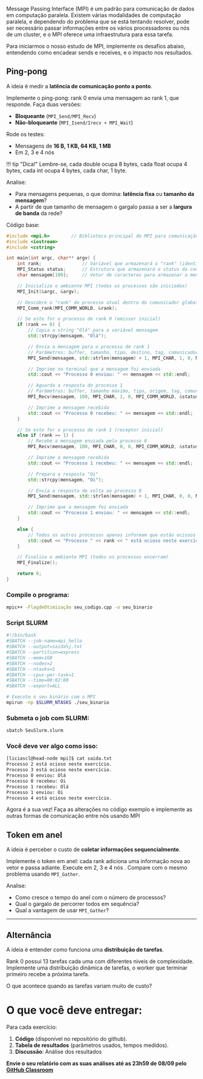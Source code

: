 Message Passing Interface (MPI) é um padrão para comunicação de dados em computação paralela. Existem várias modalidades de computação paralela, e dependendo do problema que se está tentando resolver, pode ser necessário passar informações entre os vários processadores ou nós de um cluster, e o MPI oferece uma infraestrutura para essa tarefa.

Para iniciarmos o nosso estudo de MPI, implemente os desafios abaixo, entendendo como encadear sends e receives, e o impacto nos resultados.


## **Ping-pong**

A ideia é medir a **latência de comunicação ponto a ponto**.

Implemente o ping-pong: rank 0 envia uma mensagem ao rank 1, que responde.
Faça duas versões:

   * **Bloqueante** (`MPI_Send/MPI_Recv`)
   * **Não-bloqueante** (`MPI_Isend/Irecv + MPI_Wait`)

Rode os testes:

   * Mensagens de **16 B, 1 KB, 64 KB, 1 MB**
   * Em 2, 3 e 4 nós 


!!! tip "Dica!"
    Lembre-se, cada double ocupa 8 bytes, cada float ocupa 4 bytes, cada int ocupa 4 bytes, cada char, 1 byte.


Analise: 

   * Para mensagens pequenas, o que domina: **latência fixa** ou **tamanho da mensagem**?
   * A partir de que tamanho de mensagem o gargalo passa a ser a **largura de banda** da rede?

Código base:
```cpp
#include <mpi.h>        // Biblioteca principal do MPI para comunicação entre processos
#include <iostream>    
#include <cstring>      

int main(int argc, char** argv) {
    int rank;               // Variável que armazenará o "rank" (identificador) do processo
    MPI_Status status;      // Estrutura que armazenará o status da comunicação MPI
    char mensagem[100];     // Vetor de caracteres para armazenar a mensagem a ser enviada/recebida

    // Inicializa o ambiente MPI (todos os processos são iniciados)
    MPI_Init(&argc, &argv);

    // Descobre o "rank" do processo atual dentro do comunicador global (MPI_COMM_WORLD)
    MPI_Comm_rank(MPI_COMM_WORLD, &rank);

    // Se este for o processo de rank 0 (emissor inicial)
    if (rank == 0) {
        // Copia a string "Olá" para a variável mensagem
        std::strcpy(mensagem, "Olá");

        // Envia a mensagem para o processo de rank 1
        // Parâmetros: buffer, tamanho, tipo, destino, tag, comunicador
        MPI_Send(mensagem, std::strlen(mensagem) + 1, MPI_CHAR, 1, 0, MPI_COMM_WORLD);

        // Imprime no terminal que a mensagem foi enviada
        std::cout << "Processo 0 enviou: " << mensagem << std::endl;

        // Aguarda a resposta do processo 1
        // Parâmetros: buffer, tamanho máximo, tipo, origem, tag, comunicador, status
        MPI_Recv(mensagem, 100, MPI_CHAR, 1, 0, MPI_COMM_WORLD, &status);

        // Imprime a mensagem recebida
        std::cout << "Processo 0 recebeu: " << mensagem << std::endl;
    }

    // Se este for o processo de rank 1 (receptor inicial)
    else if (rank == 1) {
        // Recebe a mensagem enviada pelo processo 0
        MPI_Recv(mensagem, 100, MPI_CHAR, 0, 0, MPI_COMM_WORLD, &status);

        // Imprime a mensagem recebida
        std::cout << "Processo 1 recebeu: " << mensagem << std::endl;

        // Prepara a resposta "Oi"
        std::strcpy(mensagem, "Oi");

        // Envia a resposta de volta ao processo 0
        MPI_Send(mensagem, std::strlen(mensagem) + 1, MPI_CHAR, 0, 0, MPI_COMM_WORLD);

        // Imprime que a mensagem foi enviada
        std::cout << "Processo 1 enviou: " << mensagem << std::endl;
    }

    else {
        // Todos os outros processos apenas informam que estão ociosos
        std::cout << "Processo " << rank << " está ocioso neste exercício." << std::endl;
    }

    // Finaliza o ambiente MPI (todos os processos encerram)
    MPI_Finalize();

    return 0;
}
```

### Compile o programa:
```bash
mpic++ -FlagdeOtimização seu_codigo.cpp -o seu_binario
```


### Script SLURM

```bash
#!/bin/bash
#SBATCH --job-name=mpi_hello
#SBATCH --output=saida%j.txt
#SBATCH --partition=express
#SBATCH --mem=1GB
#SBATCH --nodes=2
#SBATCH --ntasks=5
#SBATCH --cpus-per-task=1
#SBATCH --time=00:02:00
#SBATCH --export=ALL

# Execute o seu binário com o MPI
mpirun -np $SLURM_NTASKS ./seu_binario

```

### Submeta o job com SLURM:
```bash
sbatch SeuSlurm.slurm
```

### Você deve ver algo como isso:
```bash
[liciascl@head-node mpi]$ cat saida.txt
Processo 2 está ocioso neste exercício.
Processo 3 está ocioso neste exercício.
Processo 0 enviou: Olá
Processo 0 recebeu: Oi
Processo 1 recebeu: Olá
Processo 1 enviou: Oi
Processo 4 está ocioso neste exercício.
```

Agora é a sua vez! 
Faça as alterações no código exemplo e implemente as outras formas de comunicação entre nós usando MPI


## **Token em anel**

A ideia é perceber o custo de **coletar informações sequencialmente**.

Implemente o token em anel: cada rank adiciona uma informação nova ao vetor e passa adiante.
Execute em 2, 3 e 4 nós .
Compare com o mesmo problema usando `MPI_Gather`.

Analise:

   * Como cresce o tempo do anel com o número de processos?
   * Qual o gargalo de percorrer todos em sequência?
   * Qual a vantagem de usar `MPI_Gather`?

---


## **Alternância**

A ideia é entender como funciona uma **distribuição de tarefas**.

Rank 0 possui 13 tarefas cada uma com diferentes niveis de complexidade. Implemente uma distribuição dinâmica de tarefas, o worker que terminar primeiro recebe a próxima tarefa.

O que acontece quando as tarefas variam muito de custo?



# O que você deve entregar:

Para cada exercício:

1. **Código** (disponível no repositório do github).
2. **Tabela de resultados** (parâmetros usados, tempos medidos).
3. **Discussão**: Análise dos resultados

**Envie o seu relatório com as suas análises até as 23h59 de 08/09 pelo [GitHub Classroom](https://classroom.github.com/a/ilH4AsH_)** 
